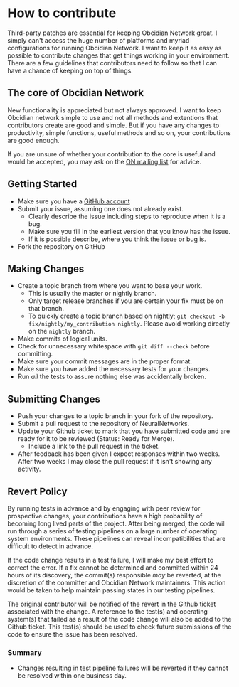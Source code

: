 # How to contribute

Third-party patches are essential for keeping Obcidian Network great. I simply can't
access the huge number of platforms and myriad configurations for running
Obcidian Network. I want to keep it as easy as possible to contribute changes that
get things working in your environment. There are a few guidelines that
contributors need to follow so that I can have a chance of keeping on
top of things.

## The core of Obcidian Network

New functionality is appreciated but not always approved. I want to keep Obcidian network simple to use and not all methods and extentions that contributors create are good and simple. But if you have any changes to productivity, simple functions, useful methods and so on, your contributions are good enough.

If you are unsure of whether your contribution to the core is useful and would be accepted, you may ask on the [ON mailing list](https://groups.google.com/forum/#!forum/puppet-dev) for advice.

## Getting Started

* Make sure you have a [GitHub account](https://github.com/signup/free)
* Submit your issue, assuming one does not already exist.
  * Clearly describe the issue including steps to reproduce when it is a bug.
  * Make sure you fill in the earliest version that you know has the issue.
  * If it is possible describe, where you think the issue or bug is.
* Fork the repository on GitHub

## Making Changes

* Create a topic branch from where you want to base your work.
  * This is usually the master or nightly branch.
  * Only target release branches if you are certain your fix must be on that
    branch.
  * To quickly create a topic branch based on nightly; `git checkout -b
    fix/nightly/my_contribution nightly`.
    Please avoid working directly on the `nightly` branch.
* Make commits of logical units.
* Check for unnecessary whitespace with `git diff --check` before committing.
* Make sure your commit messages are in the proper format.
* Make sure you have added the necessary tests for your changes.
* Run _all_ the tests to assure nothing else was accidentally broken.

## Submitting Changes

* Push your changes to a topic branch in your fork of the repository.
* Submit a pull request to the repository of NeuralNetworks.
* Update your Github ticket to mark that you have submitted code and are ready for it to be reviewed (Status: Ready for Merge).
  * Include a link to the pull request in the ticket.
* After feedback has been given I expect responses within two weeks. After two
  weeks I may close the pull request if it isn't showing any activity.

## Revert Policy
By running tests in advance and by engaging with peer review for prospective
changes, your contributions have a high probability of becoming long lived
parts of the project. After being merged, the code will run through a
series of testing pipelines on a large number of operating system
environments. These pipelines can reveal incompatibilities that are difficult
to detect in advance.

If the code change results in a test failure, I will make my best effort to
correct the error. If a fix cannot be determined and committed within 24 hours
of its discovery, the commit(s) responsible _may_ be reverted, at the
discretion of the committer and Obcidian Network maintainers. This action would be taken
to help maintain passing states in our testing pipelines.

The original contributor will be notified of the revert in the Github ticket
associated with the change. A reference to the test(s) and operating system(s)
that failed as a result of the code change will also be added to the Github
ticket. This test(s) should be used to check future submissions of the code to
ensure the issue has been resolved.

### Summary
* Changes resulting in test pipeline failures will be reverted if they cannot
  be resolved within one business day.
